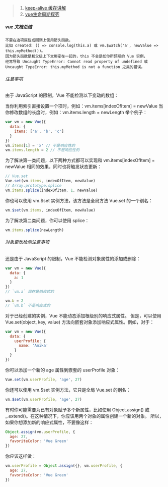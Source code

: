 > 1. [keep-alive 缓存讲解](https://www.jianshu.com/p/04d8017b56ff)
> 2. [vue生命周期探究](https://segmentfault.com/a/1190000008879966)

##### vue 文档总结
```
不要在选项属性或回调上使用箭头函数，
比如 created: () => console.log(this.a) 或 vm.$watch('a', newValue => this.myMethod())。
因为箭头函数是和父级上下文绑定在一起的，this 不会是如你所预期的 Vue 实例，
经常导致 Uncaught TypeError: Cannot read property of undefined 或 Uncaught TypeError: this.myMethod is not a function 之类的错误。
```

###### 注意事项
由于 JavaScript 的限制，Vue 不能检测以下变动的数组：

当你利用索引直接设置一个项时，例如：vm.items[indexOfItem] = newValue
当你修改数组的长度时，例如：vm.items.length = newLength
举个例子：

```javascript
var vm = new Vue({
  data: {
    items: ['a', 'b', 'c']
  }
})
vm.items[1] = 'x' // 不是响应性的
vm.items.length = 2 // 不是响应性的
```
为了解决第一类问题，以下两种方式都可以实现和 
vm.items[indexOfItem] = newValue 相同的效果，同时也将触发状态更新：
```javascript
// Vue.set
Vue.set(vm.items, indexOfItem, newValue)
// Array.prototype.splice
vm.items.splice(indexOfItem, 1, newValue)
```
你也可以使用 vm.$set 实例方法，该方法是全局方法 Vue.set 的一个别名：
```javascript
vm.$set(vm.items, indexOfItem, newValue)
```
为了解决第二类问题，你可以使用 splice：
```javascript
vm.items.splice(newLength)
```

###### 对象更改检测注意事项
还是由于 JavaScript 的限制，Vue 不能检测对象属性的添加或删除：
```javascript
var vm = new Vue({
  data: {
    a: 1
  }
})
// `vm.a` 现在是响应式的

vm.b = 2
// `vm.b` 不是响应式的
```
对于已经创建的实例，Vue 不能动态添加根级别的响应式属性。
但是，可以使用 Vue.set(object, key, value) 方法向嵌套对象添加响应式属性。例如，对于：

```javascript
var vm = new Vue({
  data: {
    userProfile: {
      name: 'Anika'
    }
  }
})
```
你可以添加一个新的 age 属性到嵌套的 userProfile 对象：
```javascript
Vue.set(vm.userProfile, 'age', 27)
```
你还可以使用 vm.$set 实例方法，它只是全局 Vue.set 的别名：

```javascript
vm.$set(vm.userProfile, 'age', 27)
```
有时你可能需要为已有对象赋予多个新属性，比如使用 Object.assign() 
或 _.extend()。在这种情况下，你应该用两个对象的属性创建一个新的对象。
所以，如果你想添加新的响应式属性，不要像这样：
```javascript
Object.assign(vm.userProfile, {
  age: 27,
  favoriteColor: 'Vue Green'
})
```
你应该这样做：
```javascript
vm.userProfile = Object.assign({}, vm.userProfile, {
  age: 27,
  favoriteColor: 'Vue Green'
})
```

















